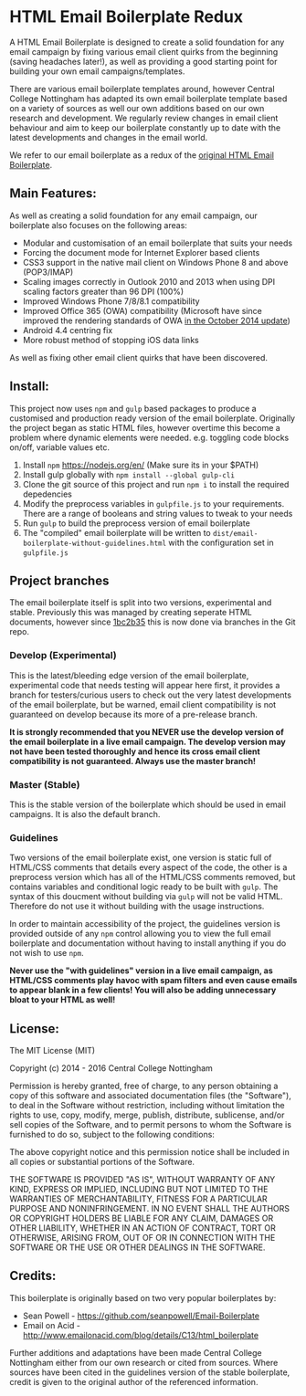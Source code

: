 HTML Email Boilerplate Redux
==============================================

A HTML Email Boilerplate is designed to create a solid foundation for any email campaign by fixing various email client quirks from the beginning (saving headaches later!), as well as providing a good starting point for building your own email campaigns/templates.

There are various email boilerplate templates around, however Central College Nottingham has adapted its own email boilerplate template based on a variety of sources as well our own additions based on our own research and development. We regularly review changes in email client behaviour and aim to keep our boilerplate constantly up to date with the latest developments and changes in the email world.

We refer to our email boilerplate as a redux of the [original HTML Email Boilerplate](https://github.com/seanpowell/Email-Boilerplate).

## Main Features:

As well as creating a solid foundation for any email campaign, our boilerplate also focuses on the following areas:

* Modular and customisation of an email boilerplate that suits your needs
* Forcing the document mode for Internet Explorer based clients
* CSS3 support in the native mail client on Windows Phone 8 and above (POP3/IMAP)
* Scaling images correctly in Outlook 2010 and 2013 when using DPI scaling factors greater than 96 DPI (100%)
* Improved Windows Phone 7/8/8.1 compatibility
* Improved Office 365 (OWA) compatibility (Microsoft have since improved the rendering standards of OWA [in the October 2014 update](http://blogs.office.com/2014/10/14/improving-outlook-web-app-options-settings-2/))
* Android 4.4 centring fix
* More robust method of stopping iOS data links

As well as fixing other email client quirks that have been discovered.

## Install:

This project now uses `npm` and `gulp` based packages to produce a customised and production ready version of the email boilerplate. Originally the project began as static HTML files, however overtime this become a problem where dynamic elements were needed. e.g. toggling code blocks on/off, variable values etc.

1. Install `npm` https://nodejs.org/en/ (Make sure its in your $PATH)
2. Install gulp globally with `npm install --global gulp-cli`
3. Clone the git source of this project and run `npm i` to install the required depedencies
4. Modify the preprocess variables in `gulpfile.js` to your requirements. There are a range of booleans and string values to tweak to your needs
5. Run `gulp` to build the preprocess version of email boilerplate
6. The "compiled" email boilerplate will be written to `dist/email-boilerplate-without-guidelines.html` with the configuration set in `gulpfile.js`

## Project branches

The email boilerplate itself is split into two versions, experimental and stable. Previously this was managed by creating seperate HTML documents, however since [
1bc2b35](https://github.com/centralcollegenottingham/HTML-Email-Boilerplate-Redux/commit/1bc2b35d4e4730eb4aea203f2d8fded1a93ec0d9) this is now done via branches in the Git repo.

### Develop (Experimental)

This is the latest/bleeding edge version of the email boilerplate, experimental code that needs testing will appear here first, it provides a branch for testers/curious users to check out the very latest developments of the email boilerplate, but be warned, email client compatibility is not guaranteed on develop because its more of a pre-release branch.

**It is strongly recommended that you NEVER use the develop version of the email boilerplate in a live email campaign. The develop version may not have been tested thoroughly and hence its cross email client compatibility is not guaranteed. Always use the master branch!**

### Master (Stable)

This is the stable version of the boilerplate which should be used in email campaigns. It is also the default branch. 

### Guidelines

Two versions of the email boilerplate exist, one version is static full of HTML/CSS comments that details every aspect of the code, the other is a preprocess version which has all of the HTML/CSS comments removed, but contains variables and conditional logic ready to be built with `gulp`. The syntax of this doucment without building via `gulp` will not be valid HTML. Therefore do not use it without building with the usage instructions.

In order to maintain accessibility of the project, the guidelines version is provided outside of any `npm` control allowing you to view the full email boilerplate and documentation without having to install anything if you do not wish to use `npm`.

**Never use the "with guidelines" version in a live email campaign, as HTML/CSS comments play havoc with spam filters and even cause emails to appear blank in a few clients! You will also be adding unnecessary bloat to your HTML as well!**

## License:

The MIT License (MIT)

Copyright (c) 2014 - 2016 Central College Nottingham

Permission is hereby granted, free of charge, to any person obtaining a copy
of this software and associated documentation files (the "Software"), to deal
in the Software without restriction, including without limitation the rights
to use, copy, modify, merge, publish, distribute, sublicense, and/or sell
copies of the Software, and to permit persons to whom the Software is
furnished to do so, subject to the following conditions:

The above copyright notice and this permission notice shall be included in
all copies or substantial portions of the Software.

THE SOFTWARE IS PROVIDED "AS IS", WITHOUT WARRANTY OF ANY KIND, EXPRESS OR
IMPLIED, INCLUDING BUT NOT LIMITED TO THE WARRANTIES OF MERCHANTABILITY,
FITNESS FOR A PARTICULAR PURPOSE AND NONINFRINGEMENT. IN NO EVENT SHALL THE
AUTHORS OR COPYRIGHT HOLDERS BE LIABLE FOR ANY CLAIM, DAMAGES OR OTHER
LIABILITY, WHETHER IN AN ACTION OF CONTRACT, TORT OR OTHERWISE, ARISING FROM,
OUT OF OR IN CONNECTION WITH THE SOFTWARE OR THE USE OR OTHER DEALINGS IN
THE SOFTWARE.

## Credits:

This boilerplate is originally based on two very popular boilerplates by:

* Sean Powell - https://github.com/seanpowell/Email-Boilerplate
* Email on Acid - http://www.emailonacid.com/blog/details/C13/html_boilerplate

Further additions and adaptations have been made Central College Nottingham either from our own research or cited from sources. Where sources have been cited in the guidelines version of the stable boilerplate, credit is given to the original author of the referenced information.
